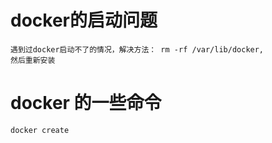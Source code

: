 # docker的启动问题
    遇到过docker启动不了的情况，解决方法： rm -rf /var/lib/docker,
    然后重新安装

# docker 的一些命令

    docker create
